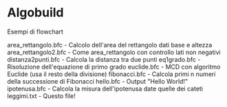 # Algobuild
Esempi di flowchart


area_rettangolo.bfc    - Calcolo dell'area del rettangolo dati base e altezza
area_rettangolo2.bfc   - Come area_rettangolo con controllo lati non negativi
distanza2punti.bfc     - Calcola la distanza tra due punti
eq1grado.bfc           - Risoluzione dell'equazione di primo grado
euclide.bfc            - MCD con algoritmo Euclide (usa il resto della divisione)
fibonacci.bfc          - Calcola primi n numeri della successione di Fibonacci
hello.bfc              - Output "Hello World!"
ipotenusa.bfc          - Calcola la misura dell'ipotenusa date quelle dei cateti
leggimi.txt            - Questo file!
